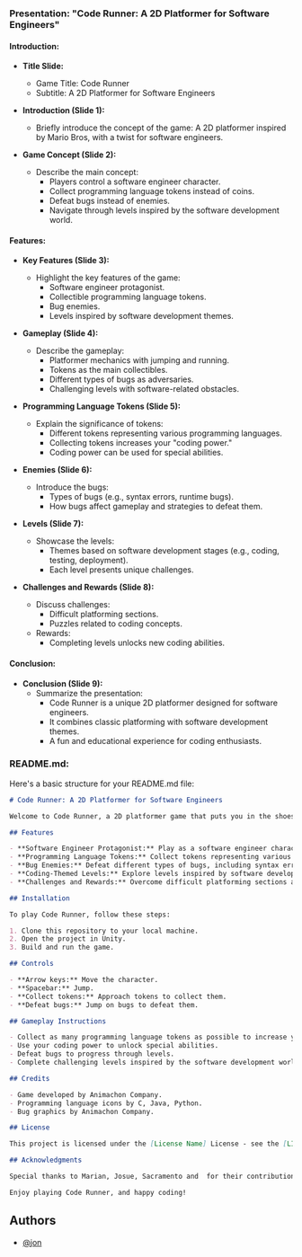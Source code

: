 
### Presentation: "Code Runner: A 2D Platformer for Software Engineers"

#### Introduction:
- **Title Slide:**
  - Game Title: Code Runner
  - Subtitle: A 2D Platformer for Software Engineers

- **Introduction (Slide 1):**
  - Briefly introduce the concept of the game: A 2D platformer inspired by Mario Bros, with a twist for software engineers.

- **Game Concept (Slide 2):**
  - Describe the main concept:
    - Players control a software engineer character.
    - Collect programming language tokens instead of coins.
    - Defeat bugs instead of enemies.
    - Navigate through levels inspired by the software development world.

#### Features:
- **Key Features (Slide 3):**
  - Highlight the key features of the game:
    - Software engineer protagonist.
    - Collectible programming language tokens.
    - Bug enemies.
    - Levels inspired by software development themes.

- **Gameplay (Slide 4):**
  - Describe the gameplay:
    - Platformer mechanics with jumping and running.
    - Tokens as the main collectibles.
    - Different types of bugs as adversaries.
    - Challenging levels with software-related obstacles.

- **Programming Language Tokens (Slide 5):**
  - Explain the significance of tokens:
    - Different tokens representing various programming languages.
    - Collecting tokens increases your "coding power."
    - Coding power can be used for special abilities.

- **Enemies (Slide 6):**
  - Introduce the bugs:
    - Types of bugs (e.g., syntax errors, runtime bugs).
    - How bugs affect gameplay and strategies to defeat them.

- **Levels (Slide 7):**
  - Showcase the levels:
    - Themes based on software development stages (e.g., coding, testing, deployment).
    - Each level presents unique challenges.

- **Challenges and Rewards (Slide 8):**
  - Discuss challenges:
    - Difficult platforming sections.
    - Puzzles related to coding concepts.
  - Rewards:
    - Completing levels unlocks new coding abilities.

#### Conclusion:
- **Conclusion (Slide 9):**
  - Summarize the presentation:
    - Code Runner is a unique 2D platformer designed for software engineers.
    - It combines classic platforming with software development themes.
    - A fun and educational experience for coding enthusiasts.

### README.md:

Here's a basic structure for your README.md file:

```markdown
# Code Runner: A 2D Platformer for Software Engineers

Welcome to Code Runner, a 2D platformer game that puts you in the shoes of a software engineer on a coding adventure. In this game, you'll collect programming language tokens, defeat bugs, and navigate through levels inspired by the software development world.

## Features

- **Software Engineer Protagonist:** Play as a software engineer character.
- **Programming Language Tokens:** Collect tokens representing various programming languages.
- **Bug Enemies:** Defeat different types of bugs, including syntax errors and runtime bugs.
- **Coding-Themed Levels:** Explore levels inspired by software development stages.
- **Challenges and Rewards:** Overcome difficult platforming sections and coding-related puzzles to unlock new coding abilities.

## Installation

To play Code Runner, follow these steps:

1. Clone this repository to your local machine.
2. Open the project in Unity.
3. Build and run the game.

## Controls

- **Arrow keys:** Move the character.
- **Spacebar:** Jump.
- **Collect tokens:** Approach tokens to collect them.
- **Defeat bugs:** Jump on bugs to defeat them.

## Gameplay Instructions

- Collect as many programming language tokens as possible to increase your coding power.
- Use your coding power to unlock special abilities.
- Defeat bugs to progress through levels.
- Complete challenging levels inspired by the software development world.

## Credits

- Game developed by Animachon Company.
- Programming language icons by C, Java, Python.
- Bug graphics by Animachon Company.

## License

This project is licensed under the [License Name] License - see the [LICENSE.md](LICENSE.md) file for details.

## Acknowledgments

Special thanks to Marian, Josue, Sacramento and  for their contributions and inspiration.

Enjoy playing Code Runner, and happy coding!
```


## Authors

- [@jon](https://wwww.github.com/jonko-u)
